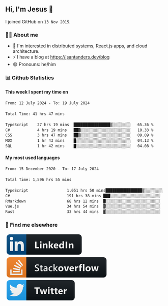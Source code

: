 ## Hi, I'm Jesus 👋

I joined GitHub on `13 Nov 2015`.

<!-- Talking about you -->

### 👨‍💻 About me

- 👦 I'm interested in distributed systems, React.js apps, and cloud architecture.
- ⚡️ I have a blog at <https://jsantanders.dev/blog>
- 😄 Pronouns: he/him

### 📊 Github Statistics

#### This week I spent my time on

<!--START_SECTION:weekly-->

```txt
From: 12 July 2024 - To: 19 July 2024

Total Time: 41 hrs 47 mins

TypeScript    27 hrs 19 mins  ████████████████▒░░░░░░░░   65.36 %
C#            4 hrs 19 mins   ██▓░░░░░░░░░░░░░░░░░░░░░░   10.33 %
CSS           3 hrs 47 mins   ██▒░░░░░░░░░░░░░░░░░░░░░░   09.09 %
MDX           1 hr 43 mins    █░░░░░░░░░░░░░░░░░░░░░░░░   04.13 %
SQL           1 hr 42 mins    █░░░░░░░░░░░░░░░░░░░░░░░░   04.08 %
```

<!--END_SECTION:weekly-->

#### My most used languages

<!--START_SECTION:alltime-->

```txt
From: 15 December 2020 - To: 17 July 2024

Total Time: 1,596 hrs 55 mins

TypeScript                 1,051 hrs 50 mins████████████████▒░░░░░░░░   65.87 %
C#                         191 hrs 38 mins ███░░░░░░░░░░░░░░░░░░░░░░   12.00 %
RMarkdown                  68 hrs 12 mins  █░░░░░░░░░░░░░░░░░░░░░░░░   04.27 %
Vue.js                     34 hrs 54 mins  ▓░░░░░░░░░░░░░░░░░░░░░░░░   02.19 %
Rust                       33 hrs 44 mins  ▓░░░░░░░░░░░░░░░░░░░░░░░░   02.11 %
```

<!--END_SECTION:alltime-->

### 📢 Find me elsewhere

<p>
  <a target="_blank" href="https://linkedin.com/in/jsantanders">
    <img src="https://github.com/jsantanders/jsantanders/blob/master/img/linkedin.svg" alt="LinkedIn" style="vertical-align:top; margin:4px">
  </a>
  
  <a target="_blank" href="https://stackoverflow.com/users/7318331/jesus-santander">
    <img src="https://github.com/jsantanders/jsantanders/blob/master/img/stackoverflow.svg" alt="StackOverflow" style="vertical-align:top; margin:4px">
  </a>
  
  <a target="_blank" href="http://twitter.com/jsantanders">
    <img src="https://github.com/jsantanders/jsantanders/blob/master/img/twitter.svg" alt="Twitter" style="vertical-align:top; margin:4px">
  </a>
</p>
